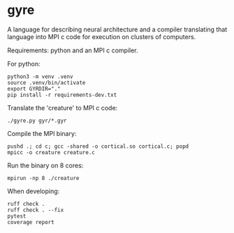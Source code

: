 # gyre
A language for describing neural architecture and a compiler translating that language into MPI c code for execution on clusters of computers.

Requirements: python and an MPI c compiler.

For python:
```
python3 -m venv .venv
source .venv/bin/activate
export GYRDIR="."
pip install -r requirements-dev.txt
```

Translate the 'creature' to MPI c code:
```
./gyre.py gyr/*.gyr
```

Compile the MPI binary:
```
pushd .; cd c; gcc -shared -o cortical.so cortical.c; popd
mpicc -o creature creature.c
```

Run the binary on 8 cores:
```
mpirun -np 8 ./creature
```

When developing:
```
ruff check .
ruff check . --fix
pytest
coverage report
```

